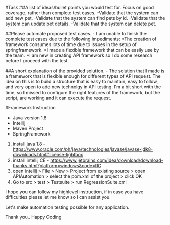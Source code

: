 #Task
##A list of ideas/bullet points you would test for. Focus on good coverage, rather than complete test cases.
	-Validate that the system can add new pet.
	-Validate that the system can find pets by id.
	-Validate that the system can update pet details.
	-Validate that the system can delete pet.

##Please automate proposed test cases.
	- I am unable to finish the complete test cases due to the following impediments:
		*The creation of framework consumes lots of time due to issues in the setup of springframework.
		*I made a flexible framework that can be easily use by the team.
		*I am new in creating API framework so I do some research before I proceed with the test.
	
##A short explanation of the provided solution.
	- The solution that I made is a framework that is flexible enough for different types of API request. The idea on this is to build a structure that is easy to maintain, easy to follow, and very open to add new technolgy in API testing. I'm a bit short with the time, so I missed to configure the right features of the framework, but the script, are working and it can execute the request.
	

#Framework Instruction
* Java version 1.8
* Intellij
* Maven Project
* SpringFramework


1. install java 1.8 - https://www.oracle.com/ph/java/technologies/javase/javase-jdk8-downloads.html#license-lightbox
2. install intellij CE - https://www.jetbrains.com/idea/download/download-thanks.html?platform=windows&code=IIC 
3. open intellij > File > New > Project from existing source > open APIAutomation > select the pom.xml of the project > click OK 
4. Go to src > test > Testsuite > run RegressionSuite.xml


I hope you can follow my highlevel instruction, if in case you have difficulties please let me know so I can assist you. 
	
Let's make automation testing possible for any application. 

Thank you.. Happy Coding

 


